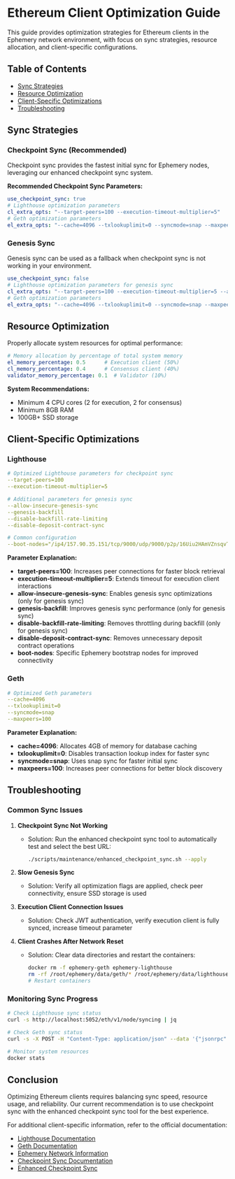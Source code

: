# Ethereum Client Optimization Guide

This guide provides optimization strategies for Ethereum clients in the Ephemery network environment, with focus on sync strategies, resource allocation, and client-specific configurations.

## Table of Contents

- [Sync Strategies](#sync-strategies)
- [Resource Optimization](#resource-optimization)
- [Client-Specific Optimizations](#client-specific-optimizations)
- [Troubleshooting](#troubleshooting)

## Sync Strategies

### Checkpoint Sync (Recommended)

Checkpoint sync provides the fastest initial sync for Ephemery nodes, leveraging our enhanced checkpoint sync system.

**Recommended Checkpoint Sync Parameters:**

```yaml
use_checkpoint_sync: true
# Lighthouse optimization parameters
cl_extra_opts: "--target-peers=100 --execution-timeout-multiplier=5"
# Geth optimization parameters
el_extra_opts: "--cache=4096 --txlookuplimit=0 --syncmode=snap --maxpeers=100"
```

### Genesis Sync

Genesis sync can be used as a fallback when checkpoint sync is not working in your environment.

```yaml
use_checkpoint_sync: false
# Lighthouse optimization parameters for genesis sync
cl_extra_opts: "--target-peers=100 --execution-timeout-multiplier=5 --allow-insecure-genesis-sync --genesis-backfill --disable-backfill-rate-limiting --disable-deposit-contract-sync"
# Geth optimization parameters
el_extra_opts: "--cache=4096 --txlookuplimit=0 --syncmode=snap --maxpeers=100"
```

## Resource Optimization

Properly allocate system resources for optimal performance:

```yaml
# Memory allocation by percentage of total system memory
el_memory_percentage: 0.5      # Execution client (50%)
cl_memory_percentage: 0.4      # Consensus client (40%)
validator_memory_percentage: 0.1  # Validator (10%)
```

**System Recommendations:**

- Minimum 4 CPU cores (2 for execution, 2 for consensus)
- Minimum 8GB RAM
- 100GB+ SSD storage

## Client-Specific Optimizations

### Lighthouse

```yaml
# Optimized Lighthouse parameters for checkpoint sync
--target-peers=100
--execution-timeout-multiplier=5

# Additional parameters for genesis sync
--allow-insecure-genesis-sync
--genesis-backfill
--disable-backfill-rate-limiting
--disable-deposit-contract-sync

# Common configuration
--boot-nodes="/ip4/157.90.35.151/tcp/9000/udp/9000/p2p/16Uiu2HAmVZnsqvTNQ2ya1YG2qi6DQchqX57jF9zN2CukZnQY84wJ,/ip4/136.243.15.66/tcp/9000/udp/9000/p2p/16Uiu2HAmAwGWqGShumBQeUuivDyRMmCZjvbZsQwcEWYYLDVKvFjG,/ip4/88.198.2.150/tcp/9000/udp/9000/p2p/16Uiu2HAm8cEfaKtweXbT4koAuifKKJPm8q7TdpaVfWk9j5E5L2m3,/ip4/135.181.91.151/tcp/9000/udp/9000/p2p/16Uiu2HAmEP7X3JDcdAYLagNQxpJ24n3HDwLGxVVsWyv2aUHrXA5b"
```

**Parameter Explanation:**

- **target-peers=100**: Increases peer connections for faster block retrieval
- **execution-timeout-multiplier=5**: Extends timeout for execution client interactions
- **allow-insecure-genesis-sync**: Enables genesis sync optimizations (only for genesis sync)
- **genesis-backfill**: Improves genesis sync performance (only for genesis sync)
- **disable-backfill-rate-limiting**: Removes throttling during backfill (only for genesis sync)
- **disable-deposit-contract-sync**: Removes unnecessary deposit contract operations
- **boot-nodes**: Specific Ephemery bootstrap nodes for improved connectivity

### Geth

```yaml
# Optimized Geth parameters
--cache=4096
--txlookuplimit=0
--syncmode=snap
--maxpeers=100
```

**Parameter Explanation:**

- **cache=4096**: Allocates 4GB of memory for database caching
- **txlookuplimit=0**: Disables transaction lookup index for faster sync
- **syncmode=snap**: Uses snap sync for faster initial sync
- **maxpeers=100**: Increases peer connections for better block discovery

## Troubleshooting

### Common Sync Issues

1. **Checkpoint Sync Not Working**
   - Solution: Run the enhanced checkpoint sync tool to automatically test and select the best URL:
     ```bash
     ./scripts/maintenance/enhanced_checkpoint_sync.sh --apply
     ```

2. **Slow Genesis Sync**
   - Solution: Verify all optimization flags are applied, check peer connectivity, ensure SSD storage is used

3. **Execution Client Connection Issues**
   - Solution: Check JWT authentication, verify execution client is fully synced, increase timeout parameter

4. **Client Crashes After Network Reset**
   - Solution: Clear data directories and restart the containers:

     ```bash
     docker rm -f ephemery-geth ephemery-lighthouse
     rm -rf /root/ephemery/data/geth/* /root/ephemery/data/lighthouse/*
     # Restart containers
     ```

### Monitoring Sync Progress

```bash
# Check Lighthouse sync status
curl -s http://localhost:5052/eth/v1/node/syncing | jq

# Check Geth sync status
curl -s -X POST -H "Content-Type: application/json" --data '{"jsonrpc":"2.0","method":"eth_syncing","params":[],"id":1}' http://localhost:8545

# Monitor system resources
docker stats
```

## Conclusion

Optimizing Ethereum clients requires balancing sync speed, resource usage, and reliability. Our current recommendation is to use checkpoint sync with the enhanced checkpoint sync tool for the best experience.

For additional client-specific information, refer to the official documentation:

- [Lighthouse Documentation](https://lighthouse-book.sigmaprime.io/)
- [Geth Documentation](https://geth.ethereum.org/docs)
- [Ephemery Network Information](./PRD/FEATURES/EPHEMERY_SPECIFIC.md)
- [Checkpoint Sync Documentation](./PRD/FEATURES/CHECKPOINT_SYNC.md)
- [Enhanced Checkpoint Sync](./PRD/FEATURES/CHECKPOINT_SYNC_FIX.md)
